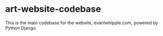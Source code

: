 # art-website-codebase
This is the main codebase for the website, evanlwhipple.com, powered by Python Django.
